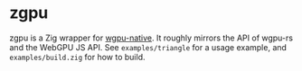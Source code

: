 # zgpu

zgpu is a Zig wrapper for [wgpu-native].
It roughly mirrors the API of wgpu-rs and the WebGPU JS API.
See `examples/triangle` for a usage example, and `examples/build.zig` for how to build.

[wgpu-native]: https://github.com/gfx-rs/wgpu-native
